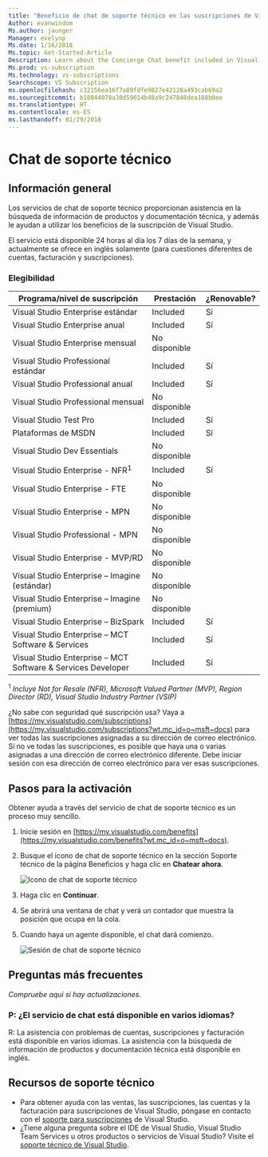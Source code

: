 ```yaml
---
title: "Beneficio de chat de soporte técnico en las suscripciones de Visual Studio | Microsoft Docs"
Author: evanwindom
Ms.author: jaunger
Manager: evelynp
Ms.date: 1/16/2018
Ms.topic: Get-Started-Article
Description: Learn about the Concierge Chat benefit included in Visual Studio subscriptions.
Ms.prod: vs-subscription
Ms.technology: vs-subscriptions
Searchscope: VS Subscription
ms.openlocfilehash: c32156ea16f7a89fdfe9827e42128a493cab69a2
ms.sourcegitcommit: b18844078a30d59014b48a9c247848dea188b0ee
ms.translationtype: HT
ms.contentlocale: es-ES
ms.lasthandoff: 01/29/2018
---
```

# <a name="concierge-chat"></a>Chat de soporte técnico

## <a name="overview"></a>Información general 
Los servicios de chat de soporte técnico proporcionan asistencia en la búsqueda de información de productos y documentación técnica, y además le ayudan a utilizar los beneficios de la suscripción de Visual Studio.  

El servicio está disponible 24 horas al día los 7 días de la semana, y actualmente se ofrece en inglés solamente (para cuestiones diferentes de cuentas, facturación y suscripciones). 

### <a name="eligibility"></a>Elegibilidad
| Programa/nivel de suscripción                                 | Prestación               | ¿Renovable?                                                         |
|--------------------------------------------------------------|-----------------------|--------------------------------------------------------------------|
| Visual Studio Enterprise estándar                            | Included              | Sí                                                                |
| Visual Studio Enterprise anual                              | Included              | Sí                                                                |
| Visual Studio Enterprise mensual                             | No disponible         |                                                                    |
| Visual Studio Professional estándar                          | Included              | Sí                                                                |
| Visual Studio Professional anual                            | Included              | Sí                                                                | 
| Visual Studio Professional mensual                           | No disponible         |                                                                    |
| Visual Studio Test Pro                                       | Included              | Sí                                                                |
| Plataformas de MSDN                                               | Included              | Sí                                                                |
| Visual Studio Dev Essentials                                 | No disponible         |                                                                    |
| Visual Studio Enterprise - NFR<sup>1</sup>                               | Included              | Sí                                                                |
| Visual Studio Enterprise - FTE                               | No disponible         |                                                                    |
| Visual Studio Enterprise - MPN                               | No disponible         |                                                                    |
| Visual Studio Professional - MPN                             | No disponible         |                                                                    |
| Visual Studio Enterprise - MVP/RD                            | No disponible         |                                                                    |
| Visual Studio Enterprise – Imagine (estándar)                | No disponible         |                                                                    |
| Visual Studio Enterprise – Imagine (premium)                 | No disponible         |                                                                    |
| Visual Studio Enterprise – BizSpark                          | Included              | Sí                                                                |
| Visual Studio Enterprise – MCT Software & Services           | Included              | Sí                                                                |
| Visual Studio Enterprise – MCT Software & Services Developer | Included              | Sí                                                                |
<sup>1</sup>  *Incluye Not for Resale (NFR), Microsoft Valued Partner (MVP), Region Director (RD), Visual Studio Industry Partner (VSIP)*  

¿No sabe con seguridad qué suscripción usa?  Vaya a [https://my.visualstudio.com/subscriptions](https://my.visualstudio.com/subscriptions?wt.mc_id=o~msft~docs) para ver todas las suscripciones asignadas a su dirección de correo electrónico. Si no ve todas las suscripciones, es posible que haya una o varias asignadas a una dirección de correo electrónico diferente.  Debe iniciar sesión con esa dirección de correo electrónico para ver esas suscripciones. 

## <a name="activation-steps"></a>Pasos para la activación
Obtener ayuda a través del servicio de chat de soporte técnico es un proceso muy sencillo.  
1. Inicie sesión en [https://my.visualstudio.com/benefits](https://my.visualstudio.com/benefits?wt.mc_id=o~msft~docs).

2. Busque el icono de chat de soporte técnico en la sección Soporte técnico de la página Beneficios y haga clic en **Chatear ahora**.

    ![Icono de chat de soporte técnico](_img/vs-concierge-chat/vs-concierge-chat-tile.png)

3. Haga clic en **Continuar**.
4. Se abrirá una ventana de chat y verá un contador que muestra la posición que ocupa en la cola.  
5. Cuando haya un agente disponible, el chat dará comienzo. 

    ![Sesión de chat de soporte técnico](_img/vs-concierge-chat/vs-concierge-chat-session.png)


## <a name="faq"></a>Preguntas más frecuentes
*Compruebe aquí si hay actualizaciones*.

### <a name="q--is-the-chat-service-available-in-multiple-languages"></a>P: ¿El servicio de chat está disponible en varios idiomas?
   R: La asistencia con problemas de cuentas, suscripciones y facturación está disponible en varios idiomas.  La asistencia con la búsqueda de información de productos y documentación técnica está disponible en inglés. 
   
## <a name="support-resources"></a>Recursos de soporte técnico
-  Para obtener ayuda con las ventas, las suscripciones, las cuentas y la facturación para suscripciones de Visual Studio, póngase en contacto con el [soporte para suscripciones](https://www.visualstudio.com/subscriptions/support/) de Visual Studio.
-  ¿Tiene alguna pregunta sobre el IDE de Visual Studio, Visual Studio Team Services u otros productos o servicios de Visual Studio?  Visite el [soporte técnico de Visual Studio](https://www.visualstudio.com/support/). 